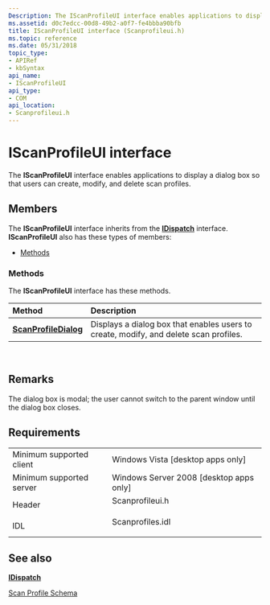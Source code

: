 ```yaml
---
Description: The IScanProfileUI interface enables applications to display a dialog box so that users can create, modify, and delete scan profiles.
ms.assetid: d0c7edcc-00d8-49b2-a0f7-fe4bbba90bfb
title: IScanProfileUI interface (Scanprofileui.h)
ms.topic: reference
ms.date: 05/31/2018
topic_type: 
- APIRef
- kbSyntax
api_name: 
- IScanProfileUI
api_type: 
- COM
api_location: 
- Scanprofileui.h
---
```


# IScanProfileUI interface

The **IScanProfileUI** interface enables applications to display a dialog box so that users can create, modify, and delete scan profiles.

## Members

The **IScanProfileUI** interface inherits from the [**IDispatch**](/windows/win32/api/oaidl/nn-oaidl-idispatch) interface. **IScanProfileUI** also has these types of members:

-   [Methods](#methods)

### Methods

The **IScanProfileUI** interface has these methods.



| Method                                                             | Description                                                                                      |
|:-------------------------------------------------------------------|:-------------------------------------------------------------------------------------------------|
| [**ScanProfileDialog**](-wia-iscanprofileui-scanprofiledialog.md) | Displays a dialog box that enables users to create, modify, and delete scan profiles.<br/> |



 

## Remarks

The dialog box is modal; the user cannot switch to the parent window until the dialog box closes.

## Requirements



|                                     |                                                                                             |
|-------------------------------------|---------------------------------------------------------------------------------------------|
| Minimum supported client<br/> | Windows Vista \[desktop apps only\]<br/>                                              |
| Minimum supported server<br/> | Windows Server 2008 \[desktop apps only\]<br/>                                        |
| Header<br/>                   | <dl> <dt>Scanprofileui.h</dt> </dl>  |
| IDL<br/>                      | <dl> <dt>Scanprofiles.idl</dt> </dl> |



## See also

<dl> <dt>

[**IDispatch**](/windows/win32/api/oaidl/nn-oaidl-idispatch)
</dt> <dt>

[Scan Profile Schema](-wia-scan-profile-schema.md)
</dt> </dl>

 

 